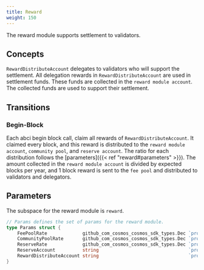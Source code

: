 ```yaml
---
title: Reward
weight: 150
---
```


The reward module supports settlement to validators. 

## Concepts

`RewardDistributeAccount` delegates to validators who will support the settlement. All delegation rewards in `RewardDistributeAccount` are used in settlement funds. These funds are collected in the `reward module account`. The collected funds are used to support their settlement.

## Transitions

### Begin-Block

Each abci begin block call, claim all rewards of `RewardDistributeAccount`. It claimed every block, and this reward is distributed to the `reward module account`, `community pool`, and `reserve account`. The ratio for each distribution follows the [parameters]({{< ref "reward#parameters" >}}). The amount collected in the `reward module account` is divided by expected blocks per year, and 1 block reward is sent to the `fee pool` and distributed to validators and delegators.

## Parameters

The subspace for the reward module is `reward`.

```go
// Params defines the set of params for the reward module.
type Params struct {
	FeePoolRate             github_com_cosmos_cosmos_sdk_types.Dec `protobuf:"bytes,1,opt,name=fee_pool_rate,json=feePoolRate,proto3,customtype=github.com/cosmos/cosmos-sdk/types.Dec" json:"fee_pool_rate" yaml:"fee_pool_rate"`
	CommunityPoolRate       github_com_cosmos_cosmos_sdk_types.Dec `protobuf:"bytes,2,opt,name=community_pool_rate,json=communityPoolRate,proto3,customtype=github.com/cosmos/cosmos-sdk/types.Dec" json:"community_pool_rate" yaml:"community_pool_rate"`
	ReserveRate             github_com_cosmos_cosmos_sdk_types.Dec `protobuf:"bytes,3,opt,name=reserve_rate,json=reserveRate,proto3,customtype=github.com/cosmos/cosmos-sdk/types.Dec" json:"reserve_rate" yaml:"reserve_rate"`
	ReserveAccount          string                                 `protobuf:"bytes,4,opt,name=reserve_account,json=reserveAccount,proto3" json:"reserve_account,omitempty"`
	RewardDistributeAccount string                                 `protobuf:"bytes,5,opt,name=reward_distribute_account,json=rewardDistributeAccount,proto3" json:"reward_distribute_account,omitempty"`
}
```